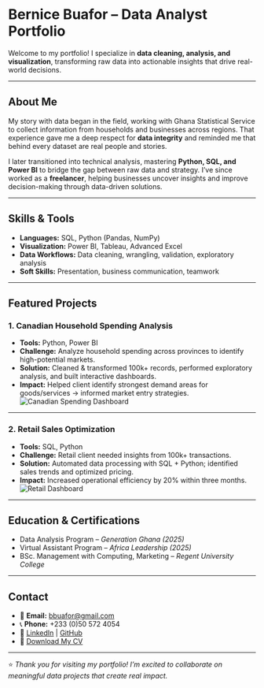 # Bernice Buafor – Data Analyst Portfolio

Welcome to my portfolio! I specialize in **data cleaning, analysis, and visualization**, transforming raw data into actionable insights that drive real-world decisions.  

---

## About Me
My story with data began in the field, working with Ghana Statistical Service to collect information from households and businesses across regions. That experience gave me a deep respect for **data integrity** and reminded me that behind every dataset are real people and stories.  

I later transitioned into technical analysis, mastering **Python, SQL, and Power BI** to bridge the gap between raw data and strategy. I’ve since worked as a **freelancer**, helping businesses uncover insights and improve decision-making through data-driven solutions.  

---

## Skills & Tools
- **Languages:** SQL, Python (Pandas, NumPy)  
- **Visualization:** Power BI, Tableau, Advanced Excel  
- **Data Workflows:** Data cleaning, wrangling, validation, exploratory analysis  
- **Soft Skills:** Presentation, business communication, teamwork  

---

## Featured Projects

### 1. Canadian Household Spending Analysis
- **Tools:** Python, Power BI  
- **Challenge:** Analyze household spending across provinces to identify high-potential markets.  
- **Solution:** Cleaned & transformed 100k+ records, performed exploratory analysis, and built interactive dashboards.  
- **Impact:** Helped client identify strongest demand areas for goods/services → informed market entry strategies.  
![Canadian Spending Dashboard](assets/canadian_dashboard.png)

---

### 2. Retail Sales Optimization
- **Tools:** SQL, Python  
- **Challenge:** Retail client needed insights from 100k+ transactions.  
- **Solution:** Automated data processing with SQL + Python; identified sales trends and optimized pricing.  
- **Impact:** Increased operational efficiency by 20% within three months.  
![Retail Dashboard](assets/retail_dashboard.png)


---

## Education & Certifications
- Data Analysis Program – *Generation Ghana (2025)*  
- Virtual Assistant Program – *Africa Leadership (2025)*  
- BSc. Management with Computing, Marketing – *Regent University College*  

---

## Contact
- 📧 **Email:** bbuafor@gmail.com  
- 📞 **Phone:** +233 (0)50 572 4054  
- 🔗 [LinkedIn](#) | [GitHub](#)  
- 📄 [Download My CV](docs/Bernice_Buafor_CV.pdf)  

---

⭐️ *Thank you for visiting my portfolio! I’m excited to collaborate on meaningful data projects that create real impact.*
